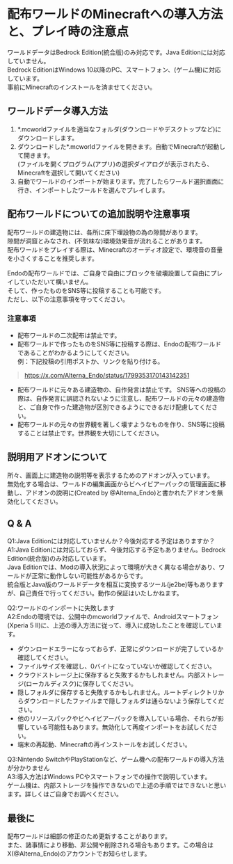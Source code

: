 # 配布ワールドのMinecraftへの導入方法と、プレイ時の注意点
ワールドデータはBedrock Edition(統合版)のみ対応です。Java Editionには対応していません。<br>
Bedrock EditionはWindows 10以降のPC、スマートフォン、(ゲーム機)に対応しています。<br>
事前にMinecraftのインストールを済ませてください。

## ワールドデータ導入方法
1. *.mcworldファイルを適当なフォルダ(ダウンロードやデスクトップなど)にダウンロードします。<br>
2. ダウンロードした*.mcworldファイルを開きます。自動でMinecraftが起動して開きます。<br>
(ファイルを開くプログラム(アプリ)の選択ダイアログが表示されたら、Minecraftを選択して開いてください)<br>
3. 自動でワールドのインポートが始まります。完了したらワールド選択画面に行き、インポートしたワールドを選んでプレイします。

## 配布ワールドについての追加説明や注意事項
配布ワールドの建造物には、各所に床下埋設物の為の隙間があります。<br>
隙間が洞窟とみなされ、(不気味な)環境効果音が流れることがあります。<br>
配布ワールドをプレイする際は、Minecraftのオーディオ設定で、環境音の音量を小さくすることを推奨します。<br>

Endoの配布ワールドでは、ご自身で自由にブロックを破壊設置して自由にプレイしていただいて構いません。<br>
そして、作ったものをSNS等に投稿することも可能です。<br>
ただし、以下の注意事項を守ってください。<br>
### 注意事項
- 配布ワールドの二次配布は禁止です。
- 配布ワールドで作ったものをSNS等に投稿する際は、Endoの配布ワールドであることがわかるようにしてください。<br>
例：下記投稿の引用ポストか、リンクを貼り付ける。
> https://x.com/Alterna_Endo/status/1799353170143142351
- 配布ワールドに元々ある建造物の、自作発言は禁止です。
SNS等への投稿の際は、自作発言に誤認されないように注意し、配布ワールドの元々の建造物と、ご自身で作った建造物が区別できるようにできるだけ配慮してください。<br>
- 配布ワールドの元々の世界観を著しく壊すようなものを作り、SNS等に投稿することは禁止です。世界観を大切にしてください。

## 説明用アドオンについて
所々、画面上に建造物の説明等を表示するためのアドオンが入っています。<br>
無効化する場合は、ワールドの編集画面からビヘイビアーパックの管理画面に移動し、アドオンの説明に(Created by \@Alterna_Endo)と書かれたアドオンを無効化してください。<br>

## Q & A
Q1:Java Editionには対応していませんか？今後対応する予定はありますか？<br>
A1:Java Editionには対応しておらず、今後対応する予定もありません。Bedrock Edition(統合版)のみ対応しています。<br>
Java Editionでは、Modの導入状況によって環境が大きく異なる場合があり、ワールドが正常に動作しない可能性があるからです。<br>
統合版とJava版のワールドデータを相互に変換するツール(je2be)等もありますが、自己責任で行ってください。動作の保証はいたしかねます。

Q2:ワールドのインポートに失敗します<br>
A2:Endoの環境では、公開中のmcworldファイルで、Androidスマートフォン(Xperia 5 II)に、上述の導入方法に従って、導入に成功したことを確認しています。
- ダウンロードエラーになっておらず、正常にダウンロードが完了しているか確認してください。
- ファイルサイズを確認し、0バイトになっていないか確認してください。
- クラウドストレージ上に保存すると失敗するかもしれません。内部ストレージ(ローカルディスク)に保存してください。
- 隠しフォルダに保存すると失敗するかもしれません。ルートディレクトリからダウンロードしたファイルまで隠しフォルダは通らないよう保存してください。
- 他のリソースパックやビヘイビアーパックを導入している場合、それらが影響している可能性もあります。無効化して再度インポートをお試しください。
- 端末の再起動、Minecraftの再インストールをお試しください。

Q3:Nintendo SwitchやPlayStationなど、ゲーム機への配布ワールドの導入方法が分かりません<br>
A3:導入方法はWindows PCやスマートフォンでの操作で説明しています。<br>
ゲーム機は、内部ストレージを操作できないので上述の手順ではできないと思います。詳しくはご自身でお調べください。

## 最後に
配布ワールドは細部の修正のため更新することがあります。<br>
また、諸事情により移動、非公開や削除される場合もあります。この場合はX(\@Alterna_Endo)のアカウントでお知らせします。
